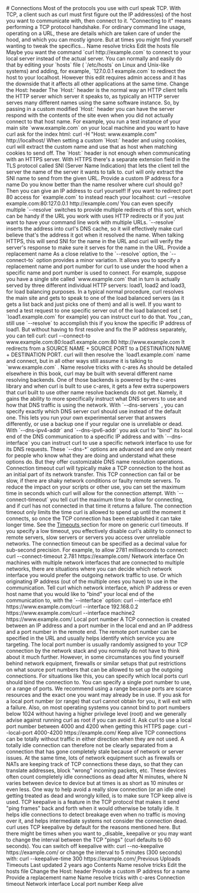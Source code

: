 
<a href="connections.html" class="navButton-94f2579c--pageItemWithChildrenNested-2c5d8183--navButtonClickable-161b88ca--navButtonOpened-6a88552e">
</a>
<a href="telnet.html" class="navButton-94f2579c--pageItemWithChildrenNested-2c5d8183--navButtonClickable-161b88ca">
</a>
# <span class="text-4505230f--DisplayH900-bfb998fa--textContentFamily-49a318e1">Connections</span>
<span class="text-4505230f--UIH300-2063425d--textUIFamily-5ebd8e40--text-8ee2c8b2">
</span>
<span class="text-4505230f--UIH300-2063425d--textUIFamily-5ebd8e40--text-8ee2c8b2">
</span>
<span class="text-4505230f--TextH400-3033861f--textContentFamily-49a318e1">
<span data-key="ad9f672eb8184c649bf197923cfef21c">
<span data-offset-key="ad9f672eb8184c649bf197923cfef21c:0">Most of the protocols you use with curl speak TCP. With TCP, a client such as curl must first figure out the IP address(es) of the host you want to communicate with, then connect to it. "Connecting to it" means performing a TCP protocol handshake.</span>
</span>
</span>
<span class="text-4505230f--TextH400-3033861f--textContentFamily-49a318e1">
<span data-key="92289d175d5643029a7b7490b0856bda">
<span data-offset-key="92289d175d5643029a7b7490b0856bda:0">For ordinary command line usage, operating on a URL, these are details which are taken care of under the hood, and which you can mostly ignore. But at times you might find yourself wanting to tweak the specifics…</span>
</span>
</span>
<span class="text-4505230f--HeadingH700-04e1a2a3--textContentFamily-49a318e1">
<span data-key="f1ef1f9fc24b49f39dec1311d28ff0a3">
<span data-offset-key="f1ef1f9fc24b49f39dec1311d28ff0a3:0">Name resolve tricks</span>
</span>
</span>
<span class="text-4505230f--HeadingH600-23f228db--textContentFamily-49a318e1">
<span data-key="589e15b72e714a4c8e0eaae2c6261043">
<span data-offset-key="589e15b72e714a4c8e0eaae2c6261043:0">Edit the hosts file</span>
</span>
</span>
<span class="text-4505230f--TextH400-3033861f--textContentFamily-49a318e1">
<span data-key="03c89f53649749ae8b01a47b9578bd62">
<span data-offset-key="03c89f53649749ae8b01a47b9578bd62:0">Maybe you want the command </span>
<span data-offset-key="03c89f53649749ae8b01a47b9578bd62:1">`curl http://example.com`</span>
<span data-offset-key="03c89f53649749ae8b01a47b9578bd62:2"> to connect to your local server instead of the actual server.</span>
</span>
</span>
<span class="text-4505230f--TextH400-3033861f--textContentFamily-49a318e1">
<span data-key="dd4d1bf33bdb4079b70486c8adbc68b4">
<span data-offset-key="dd4d1bf33bdb4079b70486c8adbc68b4:0">You can normally and easily do that by editing your </span>
<span data-offset-key="dd4d1bf33bdb4079b70486c8adbc68b4:1">`hosts`</span>
<span data-offset-key="dd4d1bf33bdb4079b70486c8adbc68b4:2"> file (</span>
<span data-offset-key="dd4d1bf33bdb4079b70486c8adbc68b4:3">`/etc/hosts`</span>
<span data-offset-key="dd4d1bf33bdb4079b70486c8adbc68b4:4"> on Linux and Unix-like systems) and adding, for example, </span>
<span data-offset-key="dd4d1bf33bdb4079b70486c8adbc68b4:5">`127.0.0.1 example.com`</span>
<span data-offset-key="dd4d1bf33bdb4079b70486c8adbc68b4:6"> to redirect the host to your localhost. However this edit requires admin access and it has the downside that it affects all other applications at the same time.</span>
</span>
</span>
<span class="text-4505230f--HeadingH600-23f228db--textContentFamily-49a318e1">
<span data-key="09dc6a1f42e34f8793d5459a4ec705c5">
<span data-offset-key="09dc6a1f42e34f8793d5459a4ec705c5:0">Change the Host: header</span>
</span>
</span>
<span class="text-4505230f--TextH400-3033861f--textContentFamily-49a318e1">
<span data-key="dffc8f0dfb0b4c62a66deaa6eee8ec70">
<span data-offset-key="dffc8f0dfb0b4c62a66deaa6eee8ec70:0">The </span>
<span data-offset-key="dffc8f0dfb0b4c62a66deaa6eee8ec70:1">`Host:`</span>
<span data-offset-key="dffc8f0dfb0b4c62a66deaa6eee8ec70:2"> header is the normal way an HTTP client tells the HTTP server which server it speaks to, as typically an HTTP server serves many different names using the same software instance.</span>
</span>
</span>
<span class="text-4505230f--TextH400-3033861f--textContentFamily-49a318e1">
<span data-key="61f95271d2e8404783f2465950e1ff24">
<span data-offset-key="61f95271d2e8404783f2465950e1ff24:0">So, by passing in a custom modified </span>
<span data-offset-key="61f95271d2e8404783f2465950e1ff24:1">`Host:`</span>
<span data-offset-key="61f95271d2e8404783f2465950e1ff24:2"> header you can have the server respond with the contents of the site even when you did not actually connect to that host name.</span>
</span>
</span>
<span class="text-4505230f--TextH400-3033861f--textContentFamily-49a318e1">
<span data-key="066084ed76e64a5abe2a4ff4434b3ca9">
<span data-offset-key="066084ed76e64a5abe2a4ff4434b3ca9:0">For example, you run a test instance of your main site </span>
<span data-offset-key="066084ed76e64a5abe2a4ff4434b3ca9:1">`www.example.com`</span>
<span data-offset-key="066084ed76e64a5abe2a4ff4434b3ca9:2"> on your local machine and you want to have curl ask for the index html:</span>
</span>
</span>    curl -H "Host: www.example.com" http://localhost/<span class="text-4505230f--TextH400-3033861f--textContentFamily-49a318e1">
<span data-key="789ccb5b216e4eb680735b41b88bc413">
<span data-offset-key="789ccb5b216e4eb680735b41b88bc413:0">When setting a custom </span>
<span data-offset-key="789ccb5b216e4eb680735b41b88bc413:1">`Host:`</span>
<span data-offset-key="789ccb5b216e4eb680735b41b88bc413:2"> header and using cookies, curl will extract the custom name and use that as host when matching cookies to send off.</span>
</span>
</span>
<span class="text-4505230f--TextH400-3033861f--textContentFamily-49a318e1">
<span data-key="19ce26a4be164ce0a9f127716b224030">
<span data-offset-key="19ce26a4be164ce0a9f127716b224030:0">The </span>
<span data-offset-key="19ce26a4be164ce0a9f127716b224030:1">`Host:`</span>
<span data-offset-key="19ce26a4be164ce0a9f127716b224030:2"> header is not enough when communicating with an HTTPS server. With HTTPS there's a separate extension field in the TLS protocol called SNI (Server Name Indication) that lets the client tell the server the name of the server it wants to talk to. curl will only extract the SNI name to send from the given URL.</span>
</span>
</span>
<span class="text-4505230f--HeadingH600-23f228db--textContentFamily-49a318e1">
<span data-key="8e8e26599e1f4252ba56df1d290d1fef">
<span data-offset-key="8e8e26599e1f4252ba56df1d290d1fef:0">Provide a custom IP address for a name</span>
</span>
</span>
<span class="text-4505230f--TextH400-3033861f--textContentFamily-49a318e1">
<span data-key="c28ae775b12243c497171ee7477f100a">
<span data-offset-key="c28ae775b12243c497171ee7477f100a:0">Do you know better than the name resolver where curl should go? Then you can give an IP address to curl yourself! If you want to redirect port 80 access for </span>
<span data-offset-key="c28ae775b12243c497171ee7477f100a:1">`example.com`</span>
<span data-offset-key="c28ae775b12243c497171ee7477f100a:2"> to instead reach your localhost:</span>
</span>
</span>    curl --resolve example.com:80:127.0.0.1 http://example.com/<span class="text-4505230f--TextH400-3033861f--textContentFamily-49a318e1">
<span data-key="cbef07cdd4c24be983a47406c5f8303f">
<span data-offset-key="cbef07cdd4c24be983a47406c5f8303f:0">You can even specify multiple </span>
<span data-offset-key="cbef07cdd4c24be983a47406c5f8303f:1">`--resolve`</span>
<span data-offset-key="cbef07cdd4c24be983a47406c5f8303f:2"> switches to provide multiple redirects of this sort, which can be handy if the URL you work with uses HTTP redirects or if you just want to have your command line work with multiple URLs.</span>
</span>
</span>
<span class="text-4505230f--TextH400-3033861f--textContentFamily-49a318e1">
<span data-key="87c645b5714945faa6bac1e194f0933a">
<span data-offset-key="87c645b5714945faa6bac1e194f0933a:0">`--resolve`</span>
<span data-offset-key="87c645b5714945faa6bac1e194f0933a:1"> inserts the address into curl's DNS cache, so it will effectively make curl believe that's the address it got when it resolved the name.</span>
</span>
</span>
<span class="text-4505230f--TextH400-3033861f--textContentFamily-49a318e1">
<span data-key="568d00f922db41ea8d7d065e68482449">
<span data-offset-key="568d00f922db41ea8d7d065e68482449:0">When talking HTTPS, this will send SNI for the name in the URL and curl will verify the server's response to make sure it serves for the name in the URL.</span>
</span>
</span>
<span class="text-4505230f--HeadingH600-23f228db--textContentFamily-49a318e1">
<span data-key="871cd2fdf23b4c0399419825f759a18e">
<span data-offset-key="871cd2fdf23b4c0399419825f759a18e:0">Provide a replacement name</span>
</span>
</span>
<span class="text-4505230f--TextH400-3033861f--textContentFamily-49a318e1">
<span data-key="a11204b9e3bb4f1fa3d632919a95e64f">
<span data-offset-key="a11204b9e3bb4f1fa3d632919a95e64f:0">As a close relative to the </span>
<span data-offset-key="a11204b9e3bb4f1fa3d632919a95e64f:1">`--resolve`</span>
<span data-offset-key="a11204b9e3bb4f1fa3d632919a95e64f:2"> option, the </span>
<span data-offset-key="a11204b9e3bb4f1fa3d632919a95e64f:3">`--connect-to`</span>
<span data-offset-key="a11204b9e3bb4f1fa3d632919a95e64f:4"> option provides a minor variation. It allows you to specify a replacement name and port number for curl to use under the hood when a specific name and port number is used to connect.</span>
</span>
</span>
<span class="text-4505230f--TextH400-3033861f--textContentFamily-49a318e1">
<span data-key="5861d0906f184eebbf4a012cc7ef736a">
<span data-offset-key="5861d0906f184eebbf4a012cc7ef736a:0">For example, suppose you have a single site called </span>
<span data-offset-key="5861d0906f184eebbf4a012cc7ef736a:1">`www.example.com`</span>
<span data-offset-key="5861d0906f184eebbf4a012cc7ef736a:2"> that in turn is actually served by three different individual HTTP servers: load1, load2 and load3, for load balancing purposes. In a typical normal procedure, curl resolves the main site and gets to speak to one of the load balanced servers (as it gets a list back and just picks one of them) and all is well. If you want to send a test request to one specific server out of the load balanced set (</span>
<span data-offset-key="5861d0906f184eebbf4a012cc7ef736a:3">`load1.example.com`</span>
<span data-offset-key="5861d0906f184eebbf4a012cc7ef736a:4"> for example) you can instruct curl to do that.</span>
</span>
</span>
<span class="text-4505230f--TextH400-3033861f--textContentFamily-49a318e1">
<span data-key="9ab7b066421d4a7e922028f8b6e63d90">
<span data-offset-key="9ab7b066421d4a7e922028f8b6e63d90:0">You </span>
<span data-offset-key="9ab7b066421d4a7e922028f8b6e63d90:1">_can_</span>
<span data-offset-key="9ab7b066421d4a7e922028f8b6e63d90:2"> still use </span>
<span data-offset-key="9ab7b066421d4a7e922028f8b6e63d90:3">`--resolve`</span>
<span data-offset-key="9ab7b066421d4a7e922028f8b6e63d90:4"> to accomplish this if you know the specific IP address of load1. But without having to first resolve and fix the IP address separately, you can tell curl:</span>
</span>
</span>    curl --connect-to www.example.com:80:load1.example.com:80 http://www.example.com<span class="text-4505230f--TextH400-3033861f--textContentFamily-49a318e1">
<span data-key="1a2887ff5e4d4fd6b871ec2169b81194">
<span data-offset-key="1a2887ff5e4d4fd6b871ec2169b81194:0">It redirects from a SOURCE NAME + SOURCE PORT to a DESTINATION NAME + DESTINATION PORT. curl will then resolve the </span>
<span data-offset-key="1a2887ff5e4d4fd6b871ec2169b81194:1">`load1.example.com`</span>
<span data-offset-key="1a2887ff5e4d4fd6b871ec2169b81194:2"> name and connect, but in all other ways still assume it is talking to </span>
<span data-offset-key="1a2887ff5e4d4fd6b871ec2169b81194:3">`www.example.com`</span>
<span data-offset-key="1a2887ff5e4d4fd6b871ec2169b81194:4">.</span>
</span>
</span>
<span class="text-4505230f--HeadingH600-23f228db--textContentFamily-49a318e1">
<span data-key="5b7d587126414566832bc6945b7c129a">
<span data-offset-key="5b7d587126414566832bc6945b7c129a:0">Name resolve tricks with c-ares</span>
</span>
</span>
<span class="text-4505230f--TextH400-3033861f--textContentFamily-49a318e1">
<span data-key="2b9186f22a9440d6bdbb7d54e4c6e281">
<span data-offset-key="2b9186f22a9440d6bdbb7d54e4c6e281:0">As should be detailed elsewhere in this book, curl may be built with several different name resolving backends. One of those backends is powered by the c-ares library and when curl is built to use c-ares, it gets a few extra superpowers that curl built to use other name resolve backends do not get. Namely, it gains the ability to more specifically instruct what DNS servers to use and how that DNS traffic is using the network.</span>
</span>
</span>
<span class="text-4505230f--TextH400-3033861f--textContentFamily-49a318e1">
<span data-key="7be4e42d5e6d4b1784f1b897b9090d9d">
<span data-offset-key="7be4e42d5e6d4b1784f1b897b9090d9d:0">With </span>
<span data-offset-key="7be4e42d5e6d4b1784f1b897b9090d9d:1">`--dns-servers`</span>
<span data-offset-key="7be4e42d5e6d4b1784f1b897b9090d9d:2">, you can specify exactly which DNS server curl should use instead of the default one. This lets you run your own experimental server that answers differently, or use a backup one if your regular one is unreliable or dead.</span>
</span>
</span>
<span class="text-4505230f--TextH400-3033861f--textContentFamily-49a318e1">
<span data-key="74a6e87c942141f3a222e76506997bad">
<span data-offset-key="74a6e87c942141f3a222e76506997bad:0">With </span>
<span data-offset-key="74a6e87c942141f3a222e76506997bad:1">`--dns-ipv4-addr`</span>
<span data-offset-key="74a6e87c942141f3a222e76506997bad:2"> and </span>
<span data-offset-key="74a6e87c942141f3a222e76506997bad:3">`--dns-ipv6-addr`</span>
<span data-offset-key="74a6e87c942141f3a222e76506997bad:4"> you ask curl to "bind" its local end of the DNS communication to a specific IP address and with </span>
<span data-offset-key="74a6e87c942141f3a222e76506997bad:5">`--dns-interface`</span>
<span data-offset-key="74a6e87c942141f3a222e76506997bad:6"> you can instruct curl to use a specific network interface to use for its DNS requests.</span>
</span>
</span>
<span class="text-4505230f--TextH400-3033861f--textContentFamily-49a318e1">
<span data-key="13ccba3489714ac7b6bb11b3956fe192">
<span data-offset-key="13ccba3489714ac7b6bb11b3956fe192:0">These </span>
<span data-offset-key="13ccba3489714ac7b6bb11b3956fe192:1">`--dns-*`</span>
<span data-offset-key="13ccba3489714ac7b6bb11b3956fe192:2"> options are advanced and are only meant for people who know what they are doing and understand what these options do. But they offer customizable DNS name resolution operations.</span>
</span>
</span>
<span class="text-4505230f--HeadingH700-04e1a2a3--textContentFamily-49a318e1">
<span data-key="93f093f59595464db29d14b820348057">
<span data-offset-key="93f093f59595464db29d14b820348057:0">Connection timeout</span>
</span>
</span>
<span class="text-4505230f--TextH400-3033861f--textContentFamily-49a318e1">
<span data-key="8fd46c9754754d40a670277b2e7d7979">
<span data-offset-key="8fd46c9754754d40a670277b2e7d7979:0">curl will typically make a TCP connection to the host as an initial part of its network transfer. This TCP connection can fail or be slow, if there are shaky network conditions or faulty remote servers.</span>
</span>
</span>
<span class="text-4505230f--TextH400-3033861f--textContentFamily-49a318e1">
<span data-key="f75ded77c1c2490b9d6669fae51d384c">
<span data-offset-key="f75ded77c1c2490b9d6669fae51d384c:0">To reduce the impact on your scripts or other use, you can set the maximum time in seconds which curl will allow for the connection attempt. With </span>
<span data-offset-key="f75ded77c1c2490b9d6669fae51d384c:1">`--connect-timeout`</span>
<span data-offset-key="f75ded77c1c2490b9d6669fae51d384c:2"> you tell curl the maximum time to allow for connecting, and if curl has not connected in that time it returns a failure.</span>
</span>
</span>
<span class="text-4505230f--TextH400-3033861f--textContentFamily-49a318e1">
<span data-key="111f169f93284bbcbe85c46415801331">
<span data-offset-key="111f169f93284bbcbe85c46415801331:0">The connection timeout only limits the time curl is allowed to spend up until the moment it connects, so once the TCP connection has been established it can take longer time. See the </span>
</span>
<a href="timeouts.html" class="link-a079aa82--primary-53a25e66--link-faf6c434">
<span data-key="0b9a296722cf439ba9bde2e0e95cd526">
<span data-offset-key="0b9a296722cf439ba9bde2e0e95cd526:0">Timeouts</span>
</span>
</a>
<span data-key="6b1eb578c25e40cba994c5cfcfb1d4ae">
<span data-offset-key="6b1eb578c25e40cba994c5cfcfb1d4ae:0"> section for more on generic curl timeouts.</span>
</span>
</span>
<span class="text-4505230f--TextH400-3033861f--textContentFamily-49a318e1">
<span data-key="9f2bed867bfb456f978d170a731387a7">
<span data-offset-key="9f2bed867bfb456f978d170a731387a7:0">If you specify a low timeout, you effectively disable curl's ability to connect to remote servers, slow servers or servers you access over unreliable networks.</span>
</span>
</span>
<span class="text-4505230f--TextH400-3033861f--textContentFamily-49a318e1">
<span data-key="0058bbf0c8db42a09f0fd174e59b48f2">
<span data-offset-key="0058bbf0c8db42a09f0fd174e59b48f2:0">The connection timeout can be specified as a decimal value for sub-second precision. For example, to allow 2781 milliseconds to connect:</span>
</span>
</span>    curl --connect-timeout 2.781 https://example.com/<span class="text-4505230f--HeadingH700-04e1a2a3--textContentFamily-49a318e1">
<span data-key="110c9a77b187476b88ef06adcba53f1a">
<span data-offset-key="110c9a77b187476b88ef06adcba53f1a:0">Network interface</span>
</span>
</span>
<span class="text-4505230f--TextH400-3033861f--textContentFamily-49a318e1">
<span data-key="82e15fac8fb44ab38682465d4c0ab9cb">
<span data-offset-key="82e15fac8fb44ab38682465d4c0ab9cb:0">On machines with multiple network interfaces that are connected to multiple networks, there are situations where you can decide which network interface you would prefer the outgoing network traffic to use. Or which originating IP address (out of the multiple ones you have) to use in the communication.</span>
</span>
</span>
<span class="text-4505230f--TextH400-3033861f--textContentFamily-49a318e1">
<span data-key="0bf5028b34a84dac8a48cee83a78d6be">
<span data-offset-key="0bf5028b34a84dac8a48cee83a78d6be:0">Tell curl which network interface, which IP address or even host name that you would like to "bind" your local end of the communication to, with the </span>
<span data-offset-key="0bf5028b34a84dac8a48cee83a78d6be:1">`--interface`</span>
<span data-offset-key="0bf5028b34a84dac8a48cee83a78d6be:2"> option:</span>
</span>
</span>    curl --interface eth1 https://www.example.com/​curl --interface 192.168.0.2 https://www.example.com/​curl --interface machine2 https://www.example.com/<span class="text-4505230f--HeadingH700-04e1a2a3--textContentFamily-49a318e1">
<span data-key="a232012fca754fc69911c6f6b7374eb0">
<span data-offset-key="a232012fca754fc69911c6f6b7374eb0:0">Local port number</span>
</span>
</span>
<span class="text-4505230f--TextH400-3033861f--textContentFamily-49a318e1">
<span data-key="a010c5efd2114ebc8208630f120259bf">
<span data-offset-key="a010c5efd2114ebc8208630f120259bf:0">A TCP connection is created between an IP address and a port number in the local end and an IP address and a port number in the remote end. The remote port number can be specified in the URL and usually helps identify which service you are targeting.</span>
</span>
</span>
<span class="text-4505230f--TextH400-3033861f--textContentFamily-49a318e1">
<span data-key="c468caa82daa44159d73adfb1657058b">
<span data-offset-key="c468caa82daa44159d73adfb1657058b:0">The local port number is usually randomly assigned to your TCP connection by the network stack and you normally do not have to think about it much further. However, in some circumstances you find yourself behind network equipment, firewalls or similar setups that put restrictions on what source port numbers that can be allowed to set up the outgoing connections.</span>
</span>
</span>
<span class="text-4505230f--TextH400-3033861f--textContentFamily-49a318e1">
<span data-key="0e4afed1a9a74d2fb1ae3a76d0f3f9a9">
<span data-offset-key="0e4afed1a9a74d2fb1ae3a76d0f3f9a9:0">For situations like this, you can specify which local ports curl should bind the connection to. You can specify a single port number to use, or a range of ports. We recommend using a range because ports are scarce resources and the exact one you want may already be in use. If you ask for a local port number (or range) that curl cannot obtain for you, it will exit with a failure.</span>
</span>
</span>
<span class="text-4505230f--TextH400-3033861f--textContentFamily-49a318e1">
<span data-key="aa66d43816274e34b0db73837f20446f">
<span data-offset-key="aa66d43816274e34b0db73837f20446f:0">Also, on most operating systems you cannot bind to port numbers below 1024 without having a higher privilege level (root) and we generally advise against running curl as root if you can avoid it.</span>
</span>
</span>
<span class="text-4505230f--TextH400-3033861f--textContentFamily-49a318e1">
<span data-key="833062ffb4f748f885578b90001866f0">
<span data-offset-key="833062ffb4f748f885578b90001866f0:0">Ask curl to use a local port number between 4000 and 4200 when getting this HTTPS page:</span>
</span>
</span>    curl --local-port 4000-4200 https://example.com/<span class="text-4505230f--HeadingH700-04e1a2a3--textContentFamily-49a318e1">
<span data-key="ee4ec74c61b847668ee76a8ff161b203">
<span data-offset-key="ee4ec74c61b847668ee76a8ff161b203:0">Keep alive</span>
</span>
</span>
<span class="text-4505230f--TextH400-3033861f--textContentFamily-49a318e1">
<span data-key="021cdd9f027f4656840dd62527501a6f">
<span data-offset-key="021cdd9f027f4656840dd62527501a6f:0">TCP connections can be totally without traffic in either direction when they are not used. A totally idle connection can therefore not be clearly separated from a connection that has gone completely stale because of network or server issues.</span>
</span>
</span>
<span class="text-4505230f--TextH400-3033861f--textContentFamily-49a318e1">
<span data-key="e8c7ef5667534d8d911710cbd5ebebdd">
<span data-offset-key="e8c7ef5667534d8d911710cbd5ebebdd:0">At the same time, lots of network equipment such as firewalls or NATs are keeping track of TCP connections these days, so that they can translate addresses, block "wrong" incoming packets, etc. These devices often count completely idle connections as dead after N minutes, where N varies between device to device but at times is as short as 10 minutes or even less.</span>
</span>
</span>
<span class="text-4505230f--TextH400-3033861f--textContentFamily-49a318e1">
<span data-key="36ba355f6a7545b3887692115569504c">
<span data-offset-key="36ba355f6a7545b3887692115569504c:0">One way to help avoid a really slow connection (or an idle one) getting treated as dead and wrongly killed, is to make sure TCP keep alive is used. TCP keepalive is a feature in the TCP protocol that makes it send "ping frames" back and forth when it would otherwise be totally idle. It helps idle connections to detect breakage even when no traffic is moving over it, and helps intermediate systems not consider the connection dead.</span>
</span>
</span>
<span class="text-4505230f--TextH400-3033861f--textContentFamily-49a318e1">
<span data-key="dd5f195feac7424782569939b0b5579e">
<span data-offset-key="dd5f195feac7424782569939b0b5579e:0">curl uses TCP keepalive by default for the reasons mentioned here. But there might be times when you want to </span>
<span data-offset-key="dd5f195feac7424782569939b0b5579e:1">_disable_</span>
<span data-offset-key="dd5f195feac7424782569939b0b5579e:2"> keepalive or you may want to change the interval between the TCP "pings" (curl defaults to 60 seconds). You can switch off keepalive with:</span>
</span>
</span>    curl --no-keepalive https://example.com/<span class="text-4505230f--TextH400-3033861f--textContentFamily-49a318e1">
<span data-key="99346600a24247b8951e6519a9a924a8">
<span data-offset-key="99346600a24247b8951e6519a9a924a8:0">or change the interval to 5 minutes (300 seconds) with:</span>
</span>
</span>    curl --keepalive-time 300 https://example.com/<a href="uploads.html" class="reset-3c756112--card-6570f064--whiteCard-fff091a4--cardPrevious-56a5e674">
</a>
<span class="text-4505230f--TextH200-a3425406--textContentFamily-49a318e1">Previous</span>
<span class="text-4505230f--UIH400-4e41e82a--textContentFamily-49a318e1">Uploads</span>
<a href="timeouts.html" class="reset-3c756112--card-6570f064--whiteCard-fff091a4--cardNext-19241c42">
</a>
<span class="text-4505230f--UIH400-4e41e82a--textContentFamily-49a318e1">Timeouts</span>
<span class="text-4505230f--TextH200-a3425406--textContentFamily-49a318e1">Last updated 2 years ago</span>
<span class="text-4505230f--InfoH100-1e92e1d1--textContentFamily-49a318e1">Contents</span>
<a href="connections.html#name-resolve-tricks" class="reset-3c756112--menuItem-aa02f6ec--menuItemLight-757d5235--menuItemInline-173bdf97--pageTocItem-f4427024">
</a>
<span class="text-4505230f--UIH300-2063425d--textContentFamily-49a318e1">
<span class="text-4505230f--UIH200-50ead35f--textContentFamily-49a318e1">Name resolve tricks</span>
</span>
<a href="connections.html#edit-the-hosts-file" class="reset-3c756112--menuItem-aa02f6ec--menuItemLight-757d5235--menuItemInline-173bdf97--pageTocItem-f4427024">
</a>
<span class="text-4505230f--UIH300-2063425d--textContentFamily-49a318e1">
<span class="text-4505230f--UIH200-50ead35f--textContentFamily-49a318e1--pageTocLinkH2-2294976c">Edit the hosts file</span>
</span>
<a href="connections.html#change-the-host-header" class="reset-3c756112--menuItem-aa02f6ec--menuItemLight-757d5235--menuItemInline-173bdf97--pageTocItem-f4427024">
</a>
<span class="text-4505230f--UIH300-2063425d--textContentFamily-49a318e1">
<span class="text-4505230f--UIH200-50ead35f--textContentFamily-49a318e1--pageTocLinkH2-2294976c">Change the Host: header</span>
</span>
<a href="connections.html#provide-a-custom-ip-address-for-a-name" class="reset-3c756112--menuItem-aa02f6ec--menuItemLight-757d5235--menuItemInline-173bdf97--pageTocItem-f4427024">
</a>
<span class="text-4505230f--UIH300-2063425d--textContentFamily-49a318e1">
<span class="text-4505230f--UIH200-50ead35f--textContentFamily-49a318e1--pageTocLinkH2-2294976c">Provide a custom IP address for a name</span>
</span>
<a href="connections.html#provide-a-replacement-name" class="reset-3c756112--menuItem-aa02f6ec--menuItemLight-757d5235--menuItemInline-173bdf97--pageTocItem-f4427024">
</a>
<span class="text-4505230f--UIH300-2063425d--textContentFamily-49a318e1">
<span class="text-4505230f--UIH200-50ead35f--textContentFamily-49a318e1--pageTocLinkH2-2294976c">Provide a replacement name</span>
</span>
<a href="connections.html#name-resolve-tricks-with-c-ares" class="reset-3c756112--menuItem-aa02f6ec--menuItemLight-757d5235--menuItemInline-173bdf97--pageTocItem-f4427024">
</a>
<span class="text-4505230f--UIH300-2063425d--textContentFamily-49a318e1">
<span class="text-4505230f--UIH200-50ead35f--textContentFamily-49a318e1--pageTocLinkH2-2294976c">Name resolve tricks with c-ares</span>
</span>
<a href="connections.html#connection-timeout" class="reset-3c756112--menuItem-aa02f6ec--menuItemLight-757d5235--menuItemInline-173bdf97--pageTocItem-f4427024">
</a>
<span class="text-4505230f--UIH300-2063425d--textContentFamily-49a318e1">
<span class="text-4505230f--UIH200-50ead35f--textContentFamily-49a318e1">Connection timeout</span>
</span>
<a href="connections.html#network-interface" class="reset-3c756112--menuItem-aa02f6ec--menuItemLight-757d5235--menuItemInline-173bdf97--pageTocItem-f4427024">
</a>
<span class="text-4505230f--UIH300-2063425d--textContentFamily-49a318e1">
<span class="text-4505230f--UIH200-50ead35f--textContentFamily-49a318e1">Network interface</span>
</span>
<a href="connections.html#local-port-number" class="reset-3c756112--menuItem-aa02f6ec--menuItemLight-757d5235--menuItemInline-173bdf97--pageTocItem-f4427024">
</a>
<span class="text-4505230f--UIH300-2063425d--textContentFamily-49a318e1">
<span class="text-4505230f--UIH200-50ead35f--textContentFamily-49a318e1">Local port number</span>
</span>
<a href="connections.html#keep-alive" class="reset-3c756112--menuItem-aa02f6ec--menuItemLight-757d5235--menuItemInline-173bdf97--pageTocItem-f4427024">
</a>
<span class="text-4505230f--UIH300-2063425d--textContentFamily-49a318e1">
<span class="text-4505230f--UIH200-50ead35f--textContentFamily-49a318e1">Keep alive</span>
</span>
